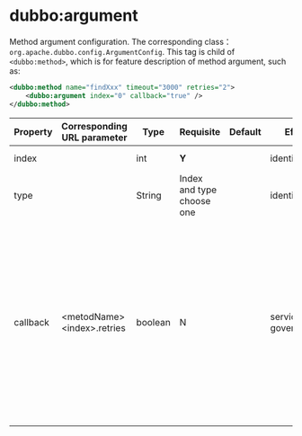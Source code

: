 # dubbo:argument

Method argument configuration. The corresponding class：`org.apache.dubbo.config.ArgumentConfig`. This tag is child of `<dubbo:method>`, which is for feature description of method argument, such as:

```xml
<dubbo:method name="findXxx" timeout="3000" retries="2">
    <dubbo:argument index="0" callback="true" />
</dubbo:method>
```
| Property | Corresponding URL parameter | Type | Requisite | Default | Effect | Description | Compatibility |
| --- | --- | ---- | --- | --- | --- | --- | --- |
| index | | int | <b>Y</b> | | identification | method name | above 2.0.6 |
| type | | String | Index and type choose one | | identification | Find index of argument by it | above 2.0.6 |
| callback | &lt;metodName&gt;&lt;index&gt;.retries | boolean | N | | service governance | Mark whether this argument is a callback service. If true, provider will generate reverse proxy,which can invoke consumer in turn. Generally for event pushing | above 2.0.6 |
